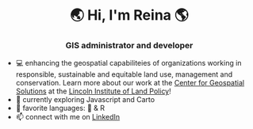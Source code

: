 <h1 align="center">🌏 Hi, I'm Reina 🌎</h1>
<h3 align="center">GIS administrator and developer</h3>

   
- 💻 enhancing the geospatial capabiliteies of organizations working in responsible, sustainable and equitable land use, management and conservation. Learn more about our work at the [Center for Geospatial Solutions](https://www.lincolninst.edu/center-geospatial-solutions) at the [Lincoln Institute of Land Policy](https://www.lincolninst.edu/)!
- 📘 currently exploring Javascript and Carto
- 💬 favorite languages: 🐍 & R
- 📫 connect with me on [LinkedIn](https://www.linkedin.com/in/reinacmurray/)
